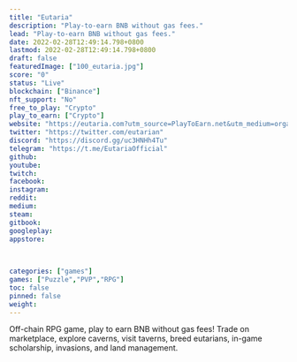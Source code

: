 ```yaml
---
title: "Eutaria"
description: "Play-to-earn BNB without gas fees."
lead: "Play-to-earn BNB without gas fees."
date: 2022-02-28T12:49:14.798+0800
lastmod: 2022-02-28T12:49:14.798+0800
draft: false
featuredImage: ["100_eutaria.jpg"]
score: "0"
status: "Live"
blockchain: ["Binance"]
nft_support: "No"
free_to_play: "Crypto"
play_to_earn: ["Crypto"]
website: "https://eutaria.com?utm_source=PlayToEarn.net&utm_medium=organic&utm_campaign=gamepage"
twitter: "https://twitter.com/eutarian"
discord: "https://discord.gg/uc3HNHh4Tu"
telegram: "https://t.me/EutariaOfficial"
github: 
youtube: 
twitch: 
facebook: 
instagram: 
reddit: 
medium: 
steam: 
gitbook: 
googleplay: 
appstore: 

  
    
categories: ["games"]
games: ["Puzzle","PVP","RPG"]
toc: false
pinned: false
weight: 
---
```

Off-chain RPG game, play to earn BNB without gas fees! Trade on marketplace, explore caverns, visit taverns, breed eutarians, in-game scholarship, invasions, and land management.